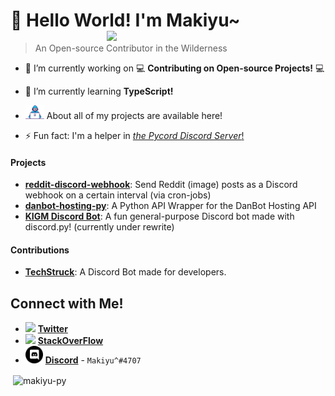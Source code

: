 # 👋 Hello World! I'm Makiyu~ <img src="https://i.imgur.com/GLYftSz.png" width="350" align="right"></h1>
> An Open-source Contributor in the Wilderness

- 🔭 I’m currently working on 💻 **Contributing on Open-source Projects!** 💻
- 🌱 I’m currently learning **TypeScript!**

- <img src="https://github.com/reachvivek/reachvivek/blob/master/Assets/Developer.gif" width="30px"> About all of my projects are available here!

- ⚡ Fun fact: I'm a helper in [_the Pycord Discord Server_!](https://discord.gg/vAHKuVXZmm)

#### Projects
- [**reddit-discord-webhook**](https://github.com/Makiyu-py/reddit-discord-webhook): Send Reddit (image) posts as a Discord webhook on a certain interval (via cron-jobs)
- [**danbot-hosting-py**](https://github.com/Makiyu-py/danbot-hosting): A Python API Wrapper for the DanBot Hosting API
- [**KIGM Discord Bot**](https://github.com/Makiyu-py/KIGM-Discord-Bot): A fun general-purpose Discord bot made with discord.py! (currently under rewrite)

#### Contributions
- [**TechStruck**](https://github.com/TechStruck/TechStruck-Bot): A Discord Bot made for developers.

## Connect with Me!

- <img src="https://cdn.jsdelivr.net/npm/simple-icons@3.0.1/icons/twitter.svg" width="26px" /> [**Twitter**](https://twitter.com/dank_err)
- <img src="https://cdn.jsdelivr.net/npm/simple-icons@3.0.1/icons/stackoverflow.svg" width="26px" /> [**StackOverFlow**](https://stackoverflow.com/users/14614326)
- <img src="https://github.com/Makiyu-py/Makiyu-py/blob/main/assets/discord_black_logo_icon_147145.png" width="28px" />   [**Discord**][TCA] - `Makiyu^#4707`

<p>&nbsp;<img align="center" src="https://github-readme-stats.vercel.app/api?username=makiyu-py&show_icons=true&theme=tokyonight&locale=en" alt="makiyu-py" /></p>

[TCA]: https://discord.gg/HjNnvQqQE8
